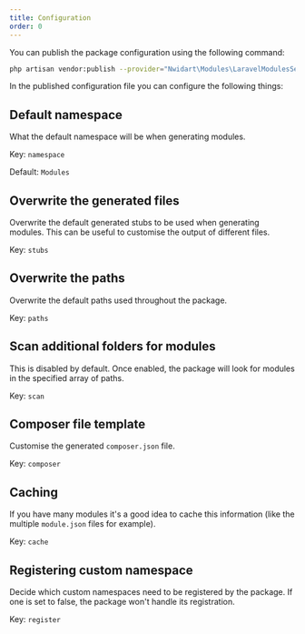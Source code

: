 ```yaml
---
title: Configuration
order: 0
---
```


You can publish the package configuration using the following command:

``` bash
php artisan vendor:publish --provider="Nwidart\Modules\LaravelModulesServiceProvider"
```

In the published configuration file you can configure the following things:

## Default namespace

What the default namespace will be when generating modules.

Key: `namespace`

Default: `Modules`

## Overwrite the generated files

Overwrite the default generated stubs to be used when generating modules. This can be useful to customise the output of different files.

Key: `stubs`

## Overwrite the paths

Overwrite the default paths used throughout the package.

Key: `paths`

## Scan additional folders for modules

This is disabled by default. Once enabled, the package will look for modules in the specified array of paths.

Key: `scan`

## Composer file template

Customise the generated `composer.json` file.

Key: `composer`

## Caching

If you have many modules it's a good idea to cache this information (like the multiple `module.json` files for example).

Key: `cache`

## Registering custom namespace

Decide which custom namespaces need to be registered by the package. If one is set to false, the package won't handle its registration.

Key: `register`

